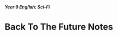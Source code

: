 <head>
  <title>Back To The Future</title>
</head>

##### Year 9 English: Sci-Fi

# Back To The Future Notes
